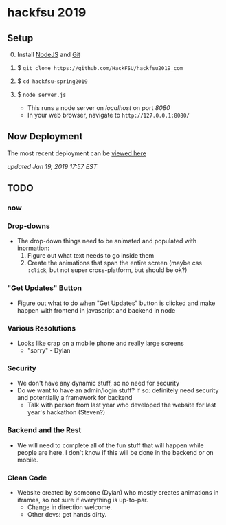 
# hackfsu 2019

## Setup

0. Install [NodeJS](https://nodejs.org/en/download/) and [Git](https://git-scm.com/downloads)

1. $ `git clone https://github.com/HackFSU/hackfsu2019_com`

2. $ `cd hackfsu-spring2019`

3. $ `node server.js`
    - This runs a node server on *localhost* on port *8080*
    - In your web browser, navigate to `http://127.0.0.1:8080/`

## Now Deployment

The most recent deployment can be [viewed here](https://hackfsu2019com-9tkahgavp.now.sh)

*updated Jan 19, 2019 17:57 EST*


## TODO

### now

### Drop-downs

+ The drop-down things need to be animated and populated with inormation:
    1. Figure out what text needs to go inside them
    2. Create the animations that span the entire screen (maybe css `:click`, but not
       super cross-platform, but should be ok?)

### "Get Updates" Button

+ Figure out what to do when "Get Updates" button is clicked and make happen
  with frontend in javascript and backend in node

### Various Resolutions

+ Looks like crap on a mobile phone and really large screens
    - "sorry" - Dylan

### Security

+ We don't have any dynamic stuff, so no need for security
+ Do we want to have an admin/login stuff? If so: definitely need security and
  potentially a framework for backend
    - Talk with person from last year who developed the website for last year's
      hackathon (Steven?)

### Backend and the Rest

+ We will need to complete all of the fun stuff that will happen while people
  are here. I don't know if this will be done in the backend or on mobile.

### Clean Code

+ Website created by someone (Dylan) who mostly creates animations in iframes,
  so not sure if everything is up-to-par.
    - Change in direction welcome.
    - Other devs: get hands dirty.

